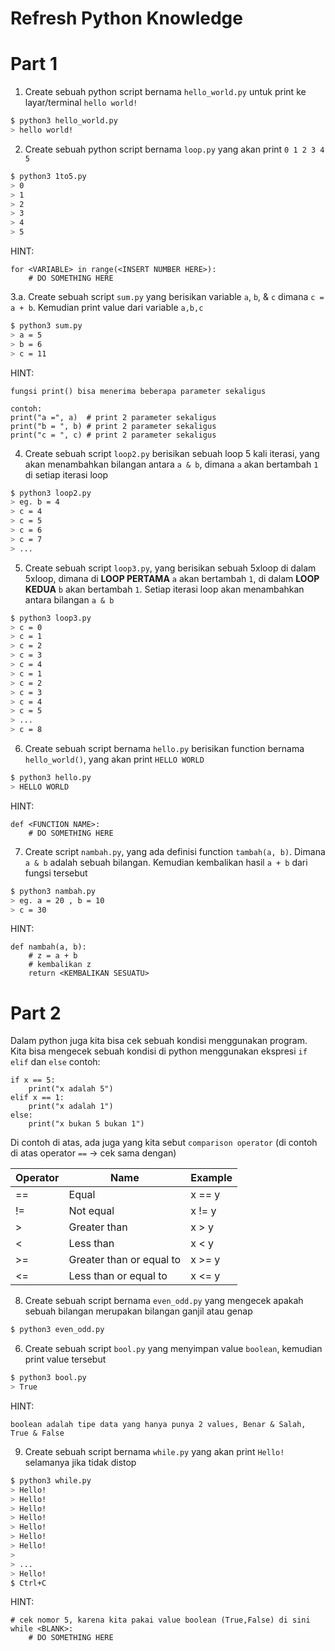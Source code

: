 # Refresh Python Knowledge

# Part 1

1. Create sebuah python script bernama `hello_world.py` untuk print ke layar/terminal `hello world!`
```bash
$ python3 hello_world.py
> hello world!
```

2. Create sebuah python script bernama `loop.py` yang akan print `0 1 2 3 4 5`
```bash
$ python3 1to5.py
> 0
> 1
> 2
> 3
> 4
> 5
```
HINT:
```
for <VARIABLE> in range(<INSERT NUMBER HERE>):
    # DO SOMETHING HERE
```

3.a. Create sebuah script `sum.py` yang berisikan variable `a`, `b`, & `c` dimana `c = a + b`. Kemudian print value dari variable `a,b,c`
```bash
$ python3 sum.py
> a = 5
> b = 6
> c = 11
```
HINT:
```
fungsi print() bisa menerima beberapa parameter sekaligus

contoh:
print("a =", a)  # print 2 parameter sekaligus
print("b = ", b) # print 2 parameter sekaligus
print("c = ", c) # print 2 parameter sekaligus
```

4. Create sebuah script `loop2.py` berisikan sebuah loop 5 kali iterasi, yang akan menambahkan bilangan antara `a & b`, dimana `a` akan bertambah `1` di setiap iterasi loop
```bash
$ python3 loop2.py
> eg. b = 4
> c = 4
> c = 5
> c = 6
> c = 7
> ...
```

5. Create sebuah script `loop3.py`, yang berisikan sebuah 5xloop di dalam 5xloop, dimana di **LOOP PERTAMA** `a` akan bertambah `1`, di dalam **LOOP KEDUA** `b` akan bertambah `1`. Setiap iterasi loop akan menambahkan antara bilangan `a & b`
```bash
$ python3 loop3.py
> c = 0
> c = 1
> c = 2
> c = 3
> c = 4
> c = 1
> c = 2
> c = 3
> c = 4
> c = 5
> ...
> c = 8
```

6. Create sebuah script bernama `hello.py` berisikan function bernama `hello_world()`, yang akan print `HELLO WORLD`
```bash
$ python3 hello.py 
> HELLO WORLD
```
HINT:
```
def <FUNCTION NAME>:
    # DO SOMETHING HERE
```

7. Create script `nambah.py`, yang ada definisi function `tambah(a, b)`. Dimana `a & b` adalah sebuah bilangan. Kemudian kembalikan hasil `a + b` dari fungsi tersebut
```bash
$ python3 nambah.py
> eg. a = 20 , b = 10
> c = 30
```
HINT:
```
def nambah(a, b):
    # z = a + b
    # kembalikan z
    return <KEMBALIKAN SESUATU>
```

# Part 2

Dalam python juga kita bisa cek sebuah kondisi menggunakan program. Kita bisa mengecek sebuah kondisi di python menggunakan ekspresi `if` `elif` dan `else`
contoh:
```
if x == 5:
    print("x adalah 5")
elif x == 1:
    print("x adalah 1")
else:
    print("x bukan 5 bukan 1")
```

Di contoh di atas, ada juga yang kita sebut `comparison operator` (di contoh di atas operator `==` -> cek sama dengan)

| Operator | Name                     | Example |
| -------- | ------------------------ | ------- |
| ==       | Equal 	                  | x == y  | 	
| !=       | Not equal                | x != y  |	
| >        | Greater than             | x > y   |	
| <        | Less than 	              | x < y   |
| >=       | Greater than or equal to | x >= y  |	
| <=       | Less than or equal to    | x <= y  |

8. Create sebuah script bernama `even_odd.py` yang mengecek apakah sebuah bilangan merupakan bilangan ganjil atau genap
```bash
$ python3 even_odd.py
```

6. Create sebuah script `bool.py` yang menyimpan value `boolean`, kemudian print value tersebut
```bash
$ python3 bool.py
> True
```

HINT:
```
boolean adalah tipe data yang hanya punya 2 values, Benar & Salah, True & False
```

9. Create sebuah script bernama `while.py` yang akan print `Hello!` selamanya jika tidak distop
```bash
$ python3 while.py
> Hello!
> Hello!
> Hello!
> Hello!
> Hello!
> Hello!
> Hello!
> 
> ...
> Hello!
$ Ctrl+C
```
HINT:
```
# cek nomor 5, karena kita pakai value boolean (True,False) di sini
while <BLANK>:
    # DO SOMETHING HERE
```

